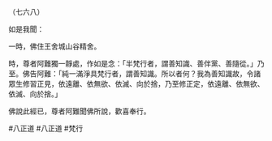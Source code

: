 （七六八）

如是我聞：

一時，佛住王舍城山谷精舍。

時，尊者阿難獨一靜處，作如是念：「半梵行者，謂善知識、善伴黨、善隨從。」乃至。佛告阿難：「純一滿淨具梵行者，謂善知識。所以者何？我為善知識故，令諸眾生修習正見，依遠離、依無欲、依滅、向於捨，乃至修正定，依遠離、依無欲、依滅、向於捨。」

佛說此經已，尊者阿難聞佛所說，歡喜奉行。




#八正道
#八正道
#梵行
